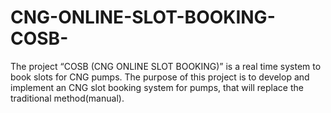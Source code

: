 # CNG-ONLINE-SLOT-BOOKING-COSB-
The project “COSB (CNG ONLINE SLOT BOOKING)” is a real time system to book slots for CNG pumps. The purpose of this project is to develop and implement an CNG slot booking system for pumps, that will replace the traditional method(manual).

